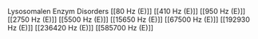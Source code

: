 Lysosomalen Enzym Disorders
[[80 Hz (E)]]
[[410 Hz (E)]]
[[950 Hz (E)]]
[[2750 Hz (E)]]
[[5500 Hz (E)]]
[[15650 Hz (E)]]
[[67500 Hz (E)]]
[[192930 Hz (E)]]
[[236420 Hz (E)]]
[[585700 Hz (E)]]